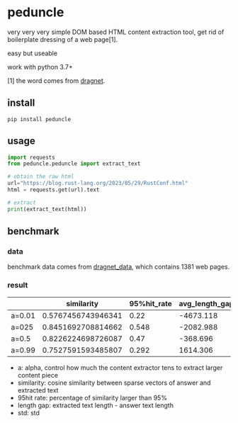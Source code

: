 # peduncle

very very very simple DOM based HTML content extraction tool, get rid of boilerplate dressing of a web page[1].

easy but useable

work with python 3.7+



[1] the word comes from [dragnet](https://github.com/dragnet-org/dragnet).

## install

```shell
pip install peduncle
```

## usage

```Python
import requests
from peduncle.peduncle import extract_text

# obtain the raw html
url="https://blog.rust-lang.org/2023/05/29/RustConf.html"
html = requests.get(url).text

# extract
print(extract_text(html))
```

## benchmark

### data

benchmark data comes from [dragnet_data](https://github.com/seomoz/dragnet_data), which contains 1381 web pages.

### result

|        | similarity         | 95%hit_rate | avg_length_gap(char) | length_gap_std     |
| ------ | ------------------ | ----------- | -------------------- | ------------------ |
| a=0.01 | 0.5767456743946341 | 0.22        | -4673.118            | 15343.704819895227 |
| a=025  | 0.8451692708814662 | 0.548       | -2082.988            | 14502.183923390849 |
| a=0.5  | 0.8226224698726087 | 0.47        | -368.696             | 8452.075615349402  |
| a=0.99 | 0.7527591593485807 | 0.292       | 1614.306             | 7917.618208044891  |

- a: alpha, control how much the content extractor tens to extract larger content piece
- similarity: cosine similarity between sparse vectors of answer and extracted text
- 95hit rate: percentage of similarity larger than 95%
- length gap: extracted text length - answer text length
- std: std

